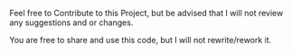 Feel free to Contribute to this Project, but be advised that I will not review any suggestions and or changes.

You are free to share and use this code, but I will not rewrite/rework it.
